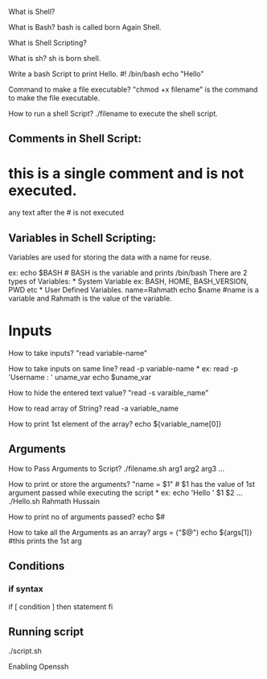 What is Shell?

What is Bash?
bash is called born Again Shell.

What is Shell Scripting?


What is sh?
sh is born shell.


Write a bash Script to print Hello.
#! /bin/bash
echo "Hello"

Command to make a file executable?
"chmod +x filename" is the command to make the file executable.

How to run a shell Script?
./filename to execute the shell script.

## Comments in Shell Script:
# this is a single comment and is not executed.
any text after the # is not executed


## Variables in Schell Scripting:
Variables are used for storing the data with a name for reuse.

ex: echo $BASH # BASH is the variable and prints /bin/bash
There are 2 types of Variables:
	* System Variable
		ex: BASH, HOME, BASH_VERSION, PWD etc
	* User Defined Variables.
		name=Rahmath
		echo $name #name is a variable and Rahmath is the value of the variable.

# Inputs
How to take inputs?
"read variable-name"

How to take inputs on same line?
read -p variable-name 
	* ex: read -p 'Username : ' uname_var
	echo $uname_var

How to hide the entered text value?
"read -s varaible_name"

How to read array of String?
read -a variable_name

How to print 1st element of the array?
echo ${variable_name[0]}

## Arguments
How to Pass Arguments to Script?
./filename.sh arg1 arg2 arg3 ...

How to print or store the arguments?
"name = $1" # $1 has the value of 1st argument passed while executing the script
	* ex: echo 'Hello ' $1 $2 ...
	./Hello.sh Rahmath Hussain

How to print no of arguments passed?
echo $#

How to take all the Arguments as an array?
args = ("$@")
	echo ${args[1]} #this prints the 1st arg

	
## Conditions
### if syntax
if [ condition ]
then 
	statement
fi


## Running script
./script.sh 

Enabling Openssh
